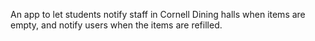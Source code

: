 An app to let students notify staff in Cornell Dining halls when items are empty, and notify users when the items are refilled.

